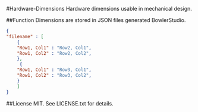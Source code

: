 #Hardware-Dimensions
Hardware dimensions usable in mechanical design.

##Function
Dimensions are stored in  JSON files generated BowlerStudio. 


```JSON
{
"filename" : [
    { 
    "Row1, Col1" : "Row2, Col1",
    "Row1, Col2" : "Row2, Col2",
    },
     { 
    "Row1, Col1" : "Row3, Col1",
    "Row1, Col2" : "Row3, Col2",
    }
    ]
}   
```
##License
MIT. See LICENSE.txt for details.
